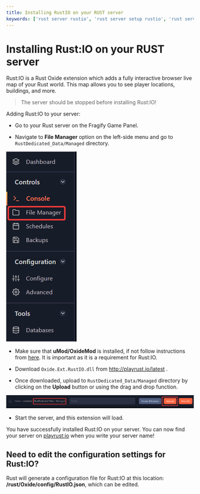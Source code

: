 ```yaml
---
title: Installing RustIO on your RUST server
keywords: ['rust server rustio', 'rust server setup rustio', 'rust server install rustio']
---
```


# Installing Rust:IO on your RUST server

Rust:IO is a Rust Oxide extension which adds a fully interactive browser live map of your Rust world. This map allows you to see player locations, buildings, and more. 

> The server should be stopped before installing Rust:IO!

Adding Rust:IO to your server:

*   Go to your Rust server on the Fragify Game Panel.

*   Navigate to **File Manager** option on the left-side menu and go to `RustDedicated_Data/Managed` directory.

![File Manager](../images/file-manager.png)

*   Make sure that **uMod/OxideMod** is installed, if not follow instructions from [here](install-oxide-and-umod-plugins.md). It is important as it is a requirement for Rust:IO.

*   Download `Oxide.Ext.RustIO.dll` from http://playrust.io/latest .

*   Once downloaded, upload to `RustDedicated_Data/Managed` directory by clicking on the **Upload** button or using the drag and drop function. 

![RustIO Directory Upload](images/rustio-directory.png)

* Start the server, and this extension will load.

You have successfully installed Rust:IO on your server. You can now find your server on [playrust:io](http://playrust.io/) [](http://playrust.io/)when you write your server name!

Need to edit the configuration settings for Rust:IO?
----------------------------------------------------

Rust will generate a configuration file for Rust:IO at this location: **/rust/Oxide/config/RustIO.json**, which can be edited.